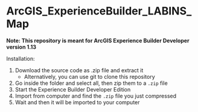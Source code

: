 # ArcGIS_ExperienceBuilder_LABINS_Map

**Note: This repository is meant for ArcGIS Experience Builder Developer version 1.13**

Installation:
1. Download the source code as .zip file and extract it
   * Alternatively, you can use git to clone this repository
2. Go inside the folder and select all, then zip them to a `.zip` file
3. Start the Experience Builder Developer Edition
4. Import from computer and find the `.zip` file you just compressed
5. Wait and then it will be imported to your computer
